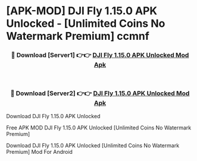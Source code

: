 # [APK-MOD] DJI Fly 1.15.0 APK Unlocked - [Unlimited Coins No Watermark Premium] ccmnf



<div align="center">
<h3>🔴 Download [Server1] 👉👉 <a href="https://momento.my/?title=DJI_Fly_1.15.0_APK_Unlocked">DJI Fly 1.15.0 APK Unlocked Mod Apk</a></h3><br>

<h3>🔴 Download [Server2] 👉👉 <a href="https://momento.my/?title=DJI_Fly_1.15.0_APK_Unlocked">DJI Fly 1.15.0 APK Unlocked Mod Apk</a></h3>
</div>



Download DJI Fly 1.15.0 APK Unlocked 

Free APK MOD DJI Fly 1.15.0 APK Unlocked [Unlimited Coins No Watermark Premium]

Download DJI Fly 1.15.0 APK Unlocked [Unlimited Coins No Watermark Premium] Mod For Android
